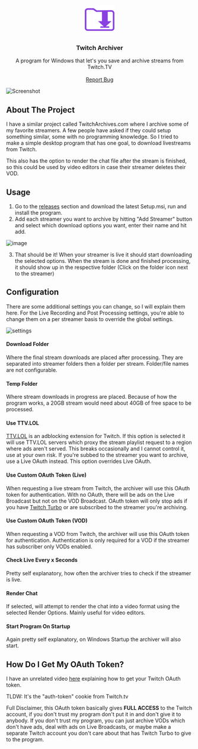 <p align="center">
  <a href="https://github.com/lay295/TwitchArchiverWPF">
    <img src="TwitchArchiverWPF/Images/logo.png" alt="Logo" width="80" height="80">
    
  </a>

  <h3 align="center">Twitch Archiver</h3>

  <p align="center">
    A program for Windows that let's you save and archive streams from Twitch.TV
    <br />
    <br />
    <a href="https://github.com/lay295/TwitchArchiverWPF/issues">Report Bug</a>
  </p>
</p>

![Screenshot](https://user-images.githubusercontent.com/1060681/131883633-4f9cb815-8398-4788-b3c7-afc528a12d15.png)

## About The Project
I have a similar project called TwitchArchives.com where I archive some of my favorite streamers. A few people have asked if they could setup something similar, some with no programming knowledge. So I tried to make a simple desktop program that has one goal, to download livestreams from Twitch.

This also has the option to render the chat file after the stream is finished, so this could be used by video editors in case their streamer deletes their VOD.

## Usage
1. Go to the [releases](https://github.com/lay295/TwitchArchiverWPF/releases) section and download the latest Setup.msi, run and install the program.
2. Add each streamer you want to archive by hitting "Add Streamer" button and select which download options you want, enter their name and hit add.

![image](https://user-images.githubusercontent.com/1060681/131884968-6c198db7-849e-4773-b374-da0678a58121.png)

3. That should be it! When your streamer is live it should start downloading the selected options. When the stream is done and finished processing, it should show up in the respective folder (Click on the folder icon next to the streamer)

## Configuration
There are some additional settings you can change, so I will explain them here. For the Live Recording and Post Processing settings, you're able to change them on a per streamer basis to override the global settings.

<img src="https://user-images.githubusercontent.com/1060681/131885761-43d91c59-f495-4e15-adaf-2171ceca4135.png" alt="settings" height="500">

#### Download Folder
Where the final stream downloads are placed after processing. They are separated into streamer folders then a folder per stream. Folder/file names are not configurable.
#### Temp Folder
Where stream downloads in progress are placed. Because of how the program works, a 20GB stream would need about 40GB of free space to be processed.
#### Use TTV.LOL
[TTV.LOL](https://ttv.lol/) is an adblocking extension for Twitch. If this option is selected it will use TTV.LOL servers which proxy the stream playlist request to a region where ads aren't served. This breaks occasionally and I cannot control it, use at your own risk. If you're subbed to the streamer you want to archive, use a Live OAuth instead. This option overrides Live OAuth.
#### Use Custom OAuth Token (Live)
When requesting a live stream from Twitch, the archiver will use this OAuth token for authentication. With no OAuth, there will be ads on the Live Broadcast but not on the VOD Broadcast. OAuth token will only stop ads if you have [Twitch Turbo](https://www.twitch.tv/turbo) or are subscribed to the streamer you're archiving.
#### Use Custom OAuth Token (VOD)
When requesting a VOD from Twitch, the archiver will use this OAuth token for authentication. Authentication is only required for a VOD if the streamer has subscriber only VODs enabled.
#### Check Live Every x Seconds
Pretty self explanatory, how often the archiver tries to check if the streamer is live.
#### Render Chat
If selected, will attempt to render the chat into a video format using the selected Render Options. Mainly useful for video editors.
#### Start Program On Startup
Again pretty self explanatory, on Windows Startup the archiver will also start.

## How Do I Get My OAuth Token?
I have an unrelated video [here](https://www.youtube.com/watch?v=1MBsUoFGuls) explaining how to get your Twitch OAuth token.

TLDW: It's the "auth-token" cookie from Twitch.tv

Full Disclaimer, this OAuth token basically gives **FULL ACCESS** to the Twitch account, if you don't trust my program don't put it in and don't give it to anybody. If you don't trust my program, you can just archive VODs which don't have ads, deal with ads on Live Broadcasts, or maybe make a separate Twitch account you don't care about that has Twitch Turbo to give to the program.
